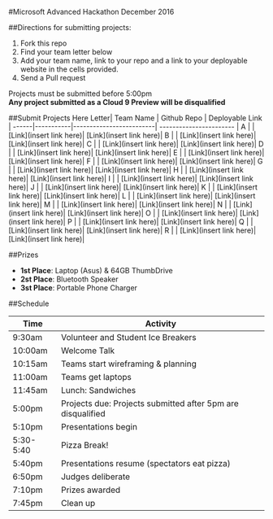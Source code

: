 #Microsoft Advanced Hackathon December 2016

##Directions for submitting projects:
1. Fork this repo
2. Find your team letter below
3. Add your team name, link to your repo and a link to your deployable website in the cells provided.
4. Send a Pull request

Projects must be submitted before 5:00pm  
**Any project submitted as a Cloud 9 Preview will be disqualified**


##Submit Projects Here
Letter| Team Name |        Github Repo      |      Deployable Link    | 
------|-----------|-------------------------| ----------------------- |
A     |           | [Link](insert link here)| [Link](insert link here)|
B     |           | [Link](insert link here)| [Link](insert link here)|
C     |           | [Link](insert link here)| [Link](insert link here)|
D     |           | [Link](insert link here)| [Link](insert link here)|
E     |           | [Link](insert link here)| [Link](insert link here)|
F     |           | [Link](insert link here)| [Link](insert link here)|
G     |           | [Link](insert link here)| [Link](insert link here)|
H     |           | [Link](insert link here)| [Link](insert link here)|
I     |           | [Link](insert link here)| [Link](insert link here)|
J     |           | [Link](insert link here)| [Link](insert link here)|
K     |           | [Link](insert link here)| [Link](insert link here)|
L     |           | [Link](insert link here)| [Link](insert link here)|
M     |           | [Link](insert link here)| [Link](insert link here)|
N     |           | [Link](insert link here)| [Link](insert link here)|
O     |           | [Link](insert link here)| [Link](insert link here)|
P     |           | [Link](insert link here)| [Link](insert link here)|
Q     |           | [Link](insert link here)| [Link](insert link here)|
R     |           | [Link](insert link here)| [Link](insert link here)|				

##Prizes
* **1st Place**: Laptop (Asus) & 64GB ThumbDrive
* **2st Place**: Bluetooth Speaker
* **3st Place**: Portable Phone Charger 


##Schedule

Time         | Activity        | 
--------------------|------------------|
9:30am | Volunteer and Student Ice Breakers   | 
10:00am       | Welcome Talk    | 
10:15am  | Teams start wireframing & planning      | 
11:00am      | Teams get laptops  | 
11:45am           | Lunch: Sandwiches    | 
5:00pm         | Projects due: Projects submitted after 5pm are disqualified     |
5:10pm         | Presentations begin     | 
5:30-5:40            | Pizza Break!     | 
5:40pm           | Presentations resume (spectators eat pizza) |
6:50pm           | Judges deliberate | 
7:10pm           | Prizes awarded |
7:45pm           | Clean up |